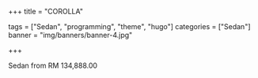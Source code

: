 +++
title = "COROLLA"

tags = ["Sedan", "programming", "theme", "hugo"]
categories = ["Sedan"]
banner = "img/banners/banner-4.jpg"

+++

Sedan from RM 134,888.00
